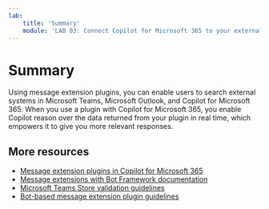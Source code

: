 ```yaml
---
lab:
    title: 'Summary'
    module: 'LAB 03: Connect Copilot for Microsoft 365 to your external data in real-time with message extension plugins built with .NET and Visual Studio'
---
```


# Summary

Using message extension plugins, you can enable users to search external systems in Microsoft Teams, Microsoft Outlook, and Copilot for Microsoft 365. When you use a plugin with Copilot for Microsoft 365, you enable Copilot reason over the data returned from your plugin in real time, which empowers it to give you more relevant responses.

## More resources

- [Message extension plugins in Copilot for Microsoft 365](/microsoft-365-copilot/extensibility/overview-message-extension-bot)
- [Message extensions with Bot Framework documentation](/microsoftteams/platform/messaging-extensions/build-bot-based-message-extension?tabs=search-commands)
- [Microsoft Teams Store validation guidelines](/microsoftteams/platform/concepts/deploy-and-publish/appsource/prepare/teams-store-validation-guidelines#teams-apps-extensible-as-plugin-for-microsoft-copilot-for-microsoft-365)
- [Bot-based message extension plugin guidelines](/microsoftteams/platform/messaging-extensions/high-quality-message-extension?tabs=tasks)
